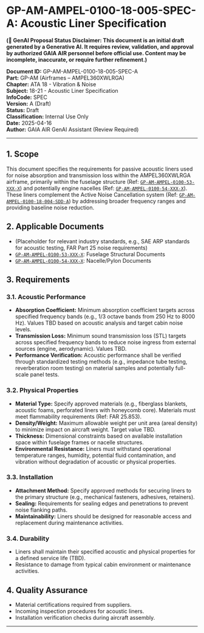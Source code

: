 
# GP-AM-AMPEL-0100-18-005-SPEC-A: Acoustic Liner Specification

**(🚨 GenAI Proposal Status Disclaimer: This document is an initial draft generated by a Generative AI. It requires review, validation, and approval by authorized GAIA AIR personnel before official use. Content may be incomplete, inaccurate, or require further refinement.)**

**Document ID:** GP-AM-AMPEL-0100-18-005-SPEC-A  
**Part:** GP-AM (Airframes – AMPEL360XWLRGA)  
**Chapter:** ATA 18 - Vibration & Noise  
**Subject:** 18-21 - Acoustic Liner Specification  
**InfoCode:** SPEC  
**Version:** A (Draft)  
**Status:** Draft  
**Classification:** Internal Use Only  
**Date:** 2025-04-16  
**Author:** GAIA AIR GenAI Assistant (Review Required)

---

## 1. Scope

This document specifies the requirements for passive acoustic liners used for noise absorption and transmission loss within the AMPEL360XWLRGA airframe, primarily within the fuselage structure (Ref: [`GP-AM-AMPEL-0100-53-XXX-X`](https://github.com/Robbbo-T/Robbbo-T/blob/main/docs/GP-AM/53/GP-AM-AMPEL-0100-53-XXX-X.md)) and potentially engine nacelles (Ref: [`GP-AM-AMPEL-0100-54-XXX-X`](https://github.com/Robbbo-T/Robbbo-T/blob/main/docs/GP-AM/54/GP-AM-AMPEL-0100-54-XXX-X.md)). These liners complement the Active Noise Cancellation system (Ref: [`GP-AM-AMPEL-0100-18-004-SDD-A`](https://github.com/Robbbo-T/Robbbo-T/blob/main/docs/GP-AM/18/GP-AM-AMPEL-0100-18-004-SDD-A.md)) by addressing broader frequency ranges and providing baseline noise reduction.

## 2. Applicable Documents

*   (Placeholder for relevant industry standards, e.g., SAE ARP standards for acoustic testing, FAR Part 25 noise requirements)
*   [`GP-AM-AMPEL-0100-53-XXX-X`](https://github.com/Robbbo-T/Robbbo-T/blob/main/docs/GP-AM/53/GP-AM-AMPEL-0100-53-XXX-X.md): Fuselage Structural Documents
*   [`GP-AM-AMPEL-0100-54-XXX-X`](https://github.com/Robbbo-T/Robbbo-T/blob/main/docs/GP-AM/54/GP-AM-AMPEL-0100-54-XXX-X.md): Nacelle/Pylon Documents

## 3. Requirements

### 3.1. Acoustic Performance

*   **Absorption Coefficient:** Minimum absorption coefficient targets across specified frequency bands (e.g., 1/3 octave bands from 250 Hz to 8000 Hz). Values TBD based on acoustic analysis and target cabin noise levels.
*   **Transmission Loss:** Minimum sound transmission loss (STL) targets across specified frequency bands to reduce noise ingress from external sources (engine, aerodynamic). Values TBD.
*   **Performance Verification:** Acoustic performance shall be verified through standardized testing methods (e.g., impedance tube testing, reverberation room testing) on material samples and potentially full-scale panel tests.

### 3.2. Physical Properties

*   **Material Type:** Specify approved materials (e.g., fiberglass blankets, acoustic foams, perforated liners with honeycomb core). Materials must meet flammability requirements (Ref: FAR 25.853).
*   **Density/Weight:** Maximum allowable weight per unit area (areal density) to minimize impact on aircraft weight. Target value TBD.
*   **Thickness:** Dimensional constraints based on available installation space within fuselage frames or nacelle structures.
*   **Environmental Resistance:** Liners must withstand operational temperature ranges, humidity, potential fluid contamination, and vibration without degradation of acoustic or physical properties.

### 3.3. Installation

*   **Attachment Method:** Specify approved methods for securing liners to the primary structure (e.g., mechanical fasteners, adhesives, retainers).
*   **Sealing:** Requirements for sealing edges and penetrations to prevent noise flanking paths.
*   **Maintainability:** Liners should be designed for reasonable access and replacement during maintenance activities.

### 3.4. Durability

*   Liners shall maintain their specified acoustic and physical properties for a defined service life (TBD).
*   Resistance to damage from typical cabin environment or maintenance activities.

## 4. Quality Assurance

*   Material certifications required from suppliers.
*   Incoming inspection procedures for acoustic liners.
*   Installation verification checks during aircraft assembly.

---

